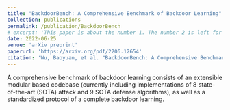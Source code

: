 ```yaml
---
title: "BackdoorBench: A Comprehensive Benchmark of Backdoor Learning"
collection: publications
permalink: /publication/BackdoorBench
# excerpt: 'This paper is about the number 1. The number 2 is left for future work.'
date: 2022-06-25
venue: 'arXiv preprint'
paperurl: 'https://arxiv.org/pdf/2206.12654'
citation: 'Wu, Baoyuan, et al. "BackdoorBench: A Comprehensive Benchmark of Backdoor Learning." arXiv preprint arXiv:2206.12654 (2022).'
---
```

A comprehensive benchmark of backdoor learning consists of an extensible modular based codebase (currently including implementations of 8 state-of-the-art (SOTA) attack and 9 SOTA defense algorithms), as well as a standardized protocol of a complete backdoor learning.
